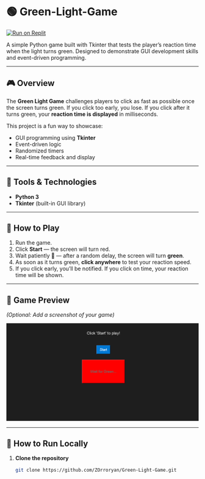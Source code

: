 # 🟢 Green-Light-Game

[![Run on Replit](https://replit.com/badge/github/ZOrroryan/Green-Light-Game)](https://replit.com/github/ZOrroryan/Green-Light-Game)

A simple Python game built with Tkinter that tests the player’s reaction time when the light turns green. Designed to demonstrate GUI development skills and event-driven programming.

---

## 🎮 Overview

The **Green Light Game** challenges players to click as fast as possible once the screen turns green. If you click too early, you lose. If you click after it turns green, your **reaction time is displayed** in milliseconds.

This project is a fun way to showcase:
- GUI programming using **Tkinter**
- Event-driven logic
- Randomized timers
- Real-time feedback and display

---

## 🧰 Tools & Technologies

- **Python 3**
- **Tkinter** (built-in GUI library)

---

## 📝 How to Play

1. Run the game.  
2. Click **Start** — the screen will turn red.  
3. Wait patiently 👀 — after a random delay, the screen will turn **green**.  
4. As soon as it turns green, **click anywhere** to test your reaction speed.  
5. If you click early, you’ll be notified. If you click on time, your reaction time will be shown.

---

## 📸 Game Preview

*(Optional: Add a screenshot of your game)*

![Game Preview](Capture.PNG)

---

## 🚀 How to Run Locally

1. **Clone the repository**  
   ```bash
   git clone https://github.com/ZOrroryan/Green-Light-Game.git
